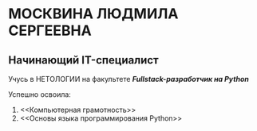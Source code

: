 # МОСКВИНА  ЛЮДМИЛА СЕРГЕЕВНА

## Начинающий IT-специалист

Учусь в НЕТОЛОГИИ на факультете _**Fullstack-разработчик на Python**_

Успешно освоила:
1. <<Компьютерная грамотность>>
2. <<Основы языка программирования Python>>
   